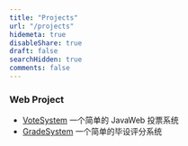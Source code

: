```yaml
---
title: "Projects"
url: "/projects"
hidemeta: true
disableShare: true
draft: false
searchHidden: true
comments: false
---
```


### Web Project

- [VoteSystem](https://github.com/XmchxUp/VoteSystem) 一个简单的 JavaWeb 投票系统
- [GradeSystem](https://github.com/XmchxUp/GradeSystem) 一个简单的毕设评分系统

